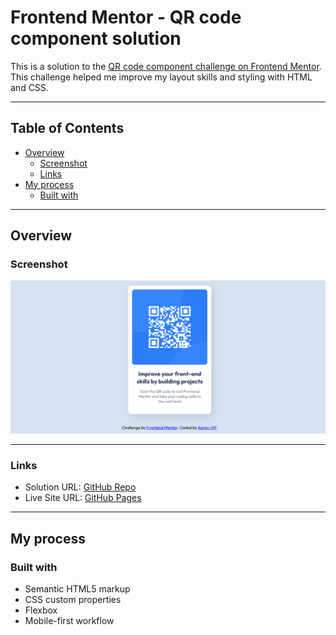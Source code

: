 # Frontend Mentor - QR code component solution

This is a solution to the [QR code component challenge on Frontend Mentor](https://www.frontendmentor.io/challenges/qr-code-component-iux_sio_h).  
This challenge helped me improve my layout skills and styling with HTML and CSS.

---

## Table of Contents

- [Overview](#overview)  
  - [Screenshot](#screenshot)  
  - [Links](#links)  
- [My process](#my-process)  
  - [Built with](#built-with)  

---

## Overview

### Screenshot

![My solution screenshot](./images/capshot.png)

---

### Links

- Solution URL: [GitHub Repo](https://github.com/aaron-gf/qr-code-component-Main)  
- Live Site URL: [GitHub Pages](https://aaron-gf.github.io/qr-code-component-Main/)  

---

## My process

### Built with

- Semantic HTML5 markup  
- CSS custom properties  
- Flexbox  
- Mobile-first workflow  
